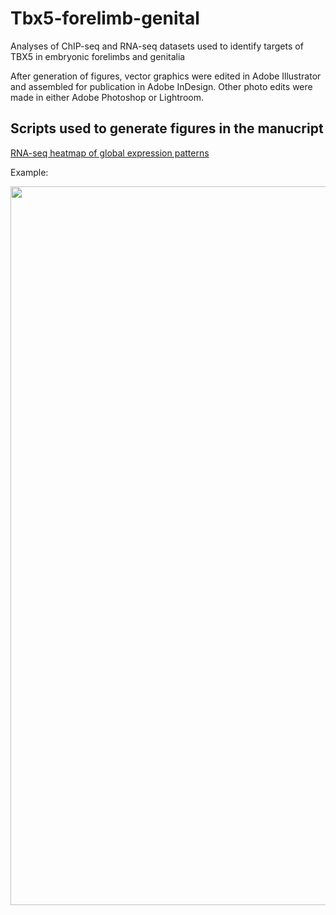 # Tbx5-forelimb-genital
Analyses of ChIP-seq and RNA-seq datasets used to identify targets of TBX5 in embryonic forelimbs and genitalia

After generation of figures, vector graphics were edited in Adobe Illustrator and assembled for publication in Adobe InDesign. Other photo edits were made in either Adobe Photoshop or Lightroom.


Scripts used to generate figures in the manucript
----------------------------------------------------------------------

[RNA-seq heatmap of global expression patterns](https://github.com/gene-drive/Tbx5-forelimb-genital/blob/307cb94428ff260fcce215ee8ce83b98c24b939d/Heatmaps_RNA-seq)

Example:

<img width="1150" src="https://user-images.githubusercontent.com/61433004/231803053-dba321dc-dd72-4ceb-a44d-68cfe83c39bb.jpg">
